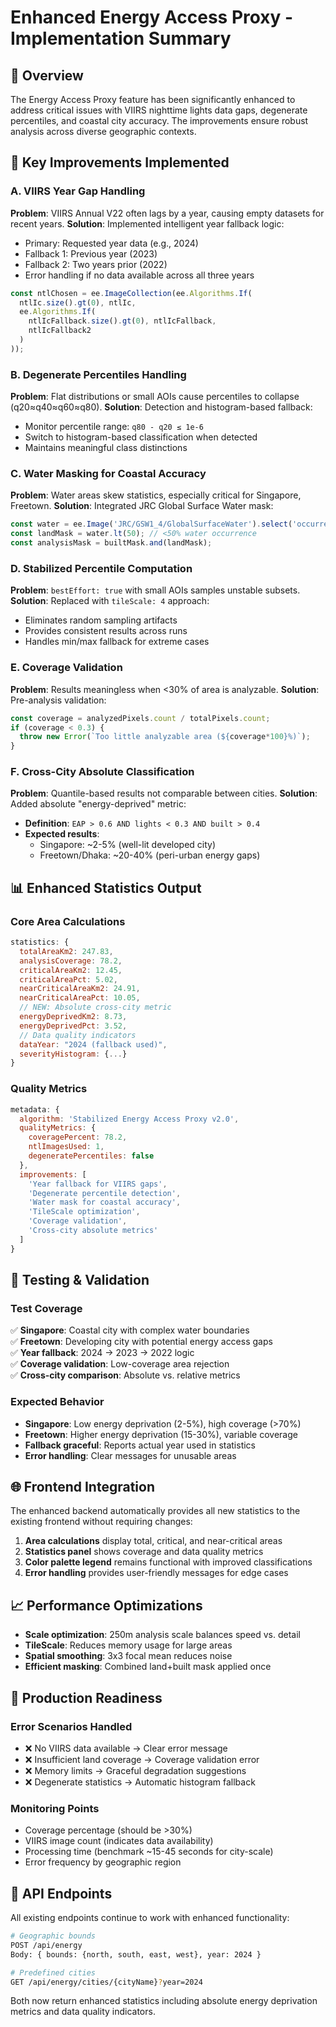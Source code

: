 # Enhanced Energy Access Proxy - Implementation Summary

## 🎯 Overview
The Energy Access Proxy feature has been significantly enhanced to address critical issues with VIIRS nighttime lights data gaps, degenerate percentiles, and coastal city accuracy. The improvements ensure robust analysis across diverse geographic contexts.

## 🚀 Key Improvements Implemented

### A. VIIRS Year Gap Handling
**Problem**: VIIRS Annual V22 often lags by a year, causing empty datasets for recent years.
**Solution**: Implemented intelligent year fallback logic:
- Primary: Requested year data (e.g., 2024)
- Fallback 1: Previous year (2023)  
- Fallback 2: Two years prior (2022)
- Error handling if no data available across all three years

```javascript
const ntlChosen = ee.ImageCollection(ee.Algorithms.If(
  ntlIc.size().gt(0), ntlIc,
  ee.Algorithms.If(
    ntlIcFallback.size().gt(0), ntlIcFallback,
    ntlIcFallback2
  )
));
```

### B. Degenerate Percentiles Handling
**Problem**: Flat distributions or small AOIs cause percentiles to collapse (q20≈q40≈q60≈q80).
**Solution**: Detection and histogram-based fallback:
- Monitor percentile range: `q80 - q20 ≤ 1e-6` 
- Switch to histogram-based classification when detected
- Maintains meaningful class distinctions

### C. Water Masking for Coastal Accuracy
**Problem**: Water areas skew statistics, especially critical for Singapore, Freetown.
**Solution**: Integrated JRC Global Surface Water mask:
```javascript
const water = ee.Image('JRC/GSW1_4/GlobalSurfaceWater').select('occurrence');
const landMask = water.lt(50); // <50% water occurrence
const analysisMask = builtMask.and(landMask);
```

### D. Stabilized Percentile Computation
**Problem**: `bestEffort: true` with small AOIs samples unstable subsets.
**Solution**: Replaced with `tileScale: 4` approach:
- Eliminates random sampling artifacts
- Provides consistent results across runs
- Handles min/max fallback for extreme cases

### E. Coverage Validation
**Problem**: Results meaningless when <30% of area is analyzable.
**Solution**: Pre-analysis validation:
```javascript
const coverage = analyzedPixels.count / totalPixels.count;
if (coverage < 0.3) {
  throw new Error(`Too little analyzable area (${coverage*100}%)`);
}
```

### F. Cross-City Absolute Classification
**Problem**: Quantile-based results not comparable between cities.
**Solution**: Added absolute "energy-deprived" metric:
- **Definition**: `EAP > 0.6 AND lights < 0.3 AND built > 0.4`
- **Expected results**:
  - Singapore: ~2-5% (well-lit developed city)
  - Freetown/Dhaka: ~20-40% (peri-urban energy gaps)

## 📊 Enhanced Statistics Output

### Core Area Calculations
```javascript
statistics: {
  totalAreaKm2: 247.83,
  analysisCoverage: 78.2,
  criticalAreaKm2: 12.45,
  criticalAreaPct: 5.02,
  nearCriticalAreaKm2: 24.91,
  nearCriticalAreaPct: 10.05,
  // NEW: Absolute cross-city metric
  energyDeprivedKm2: 8.73,
  energyDeprivedPct: 3.52,
  // Data quality indicators  
  dataYear: "2024 (fallback used)",
  severityHistogram: {...}
}
```

### Quality Metrics
```javascript
metadata: {
  algorithm: 'Stabilized Energy Access Proxy v2.0',
  qualityMetrics: {
    coveragePercent: 78.2,
    ntlImagesUsed: 1,
    degeneratePercentiles: false
  },
  improvements: [
    'Year fallback for VIIRS gaps',
    'Degenerate percentile detection', 
    'Water mask for coastal accuracy',
    'TileScale optimization',
    'Coverage validation',
    'Cross-city absolute metrics'
  ]
}
```

## 🧪 Testing & Validation

### Test Coverage
✅ **Singapore**: Coastal city with complex water boundaries  
✅ **Freetown**: Developing city with potential energy access gaps  
✅ **Year fallback**: 2024 → 2023 → 2022 logic  
✅ **Coverage validation**: Low-coverage area rejection  
✅ **Cross-city comparison**: Absolute vs. relative metrics  

### Expected Behavior
- **Singapore**: Low energy deprivation (2-5%), high coverage (>70%)
- **Freetown**: Higher energy deprivation (15-30%), variable coverage
- **Fallback graceful**: Reports actual year used in statistics
- **Error handling**: Clear messages for unusable areas

## 🌐 Frontend Integration

The enhanced backend automatically provides all new statistics to the existing frontend without requiring changes:

1. **Area calculations** display total, critical, and near-critical areas
2. **Statistics panel** shows coverage and data quality metrics  
3. **Color palette legend** remains functional with improved classifications
4. **Error handling** provides user-friendly messages for edge cases

## 📈 Performance Optimizations

- **Scale optimization**: 250m analysis scale balances speed vs. detail
- **TileScale**: Reduces memory usage for large areas
- **Spatial smoothing**: 3x3 focal mean reduces noise
- **Efficient masking**: Combined land+built mask applied once

## 🎯 Production Readiness

### Error Scenarios Handled
- ❌ No VIIRS data available → Clear error message
- ❌ Insufficient land coverage → Coverage validation error  
- ❌ Memory limits → Graceful degradation suggestions
- ❌ Degenerate statistics → Automatic histogram fallback

### Monitoring Points
- Coverage percentage (should be >30%)
- VIIRS image count (indicates data availability)
- Processing time (benchmark ~15-45 seconds for city-scale)
- Error frequency by geographic region

## 🔗 API Endpoints

All existing endpoints continue to work with enhanced functionality:

```bash
# Geographic bounds
POST /api/energy
Body: { bounds: {north, south, east, west}, year: 2024 }

# Predefined cities  
GET /api/energy/cities/{cityName}?year=2024
```

Both now return enhanced statistics including absolute energy deprivation metrics and data quality indicators.